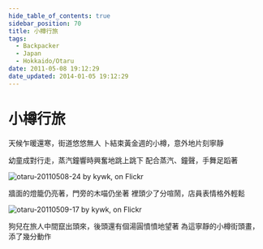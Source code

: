 ```yaml
---
hide_table_of_contents: true
sidebar_position: 70
title: 小樽行旅
tags:
  - Backpacker
  - Japan
  - Hokkaido/Otaru
date: 2011-05-08 19:12:29
date_updated: 2014-01-05 19:12:29
---
```


小樽行旅
=======

天候乍暖還寒，街道悠悠無人
卜結束黃金週的小樽，意外地片刻寧靜

幼童成對行走，蒸汽鐘響時興奮地跳上跳下
配合蒸汽、鐘聲，手舞足蹈著

![otaru-20110508-24 by kywk, on Flickr](http://farm9.staticflickr.com/8022/7327640252_23a3675a21_c.jpg)

牆面的燈籠仍亮著，門旁的木喵仍坐著
裡頭少了分喧鬧，店員表情格外輕鬆

![otaru-20110509-17 by kywk, on Flickr](http://farm8.staticflickr.com/7085/7256341712_7bd00fa5aa_c.jpg)

狗兒在旅人中間竄出頭來，後頭還有個湯圓憤憤地望著
為這寧靜的小樽街頭畫，添了幾分動作
